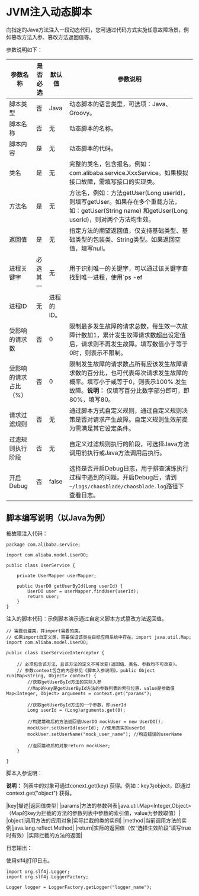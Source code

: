 # JVM注入动态脚本

向指定的Java方法注入一段动态代码，您可通过代码方式实施任意故障场景，例如篡改方法入参、篡改方法返回值等。

参数说明如下：

|参数名称|是否必选|默认值|参数说明|
|----|----|---|----|
|脚本类型|否|Java|动态脚本的语言类型，可选项：Java、Groovy。|
|脚本名称|否|无|动态脚本的名称。|
|脚本内容|是|无|动态脚本的代码。|
|类名|是|无|完整的类名，包含报名。例如：com.alibaba.service.XxxService。如果模拟接口故障，需填写接口的实现类。|
|方法名|是|无|方法名，例如：方法getUser\(Long userId\)，则填写getUser。如果存在多个重载方法，如：getUser\(String name\) 和getUser\(Long userId\)，则对两个方法均生效。|
|返回值|是|无|指定方法的期望返回值，仅支持基础类型、基础类型的包装类、String类型。如果返回空值，填写null。|
|进程关键字|必选其一|无|用于识别唯一的关键字，可以通过该关键字查找到唯一进程，使用`ps -ef | grep <key>`来尝试查找进程，能找到唯一进程则正确。|
|进程ID|无|进程的ID。|
|受影响的请求数|否|0|限制最多发生故障的请求总数，每生效一次故障计数加1，累计发生故障请求数超出设定值后，请求则不再发生故障。填写数值小于等于0时，则表示不限制。|
|受影响的请求占比（%）|否|0|限制发生故障的请求数占所有应该发生故障请求数的百分比，也可代表每次请求发生故障的概率。填写小于或等于0，则表示100% 发生故障。**说明：** 仅填写百分比数字部分即可，即80%，填写80。 |
|请求过滤规则|否|无|通过脚本方式自定义规则，通过自定义规则决策是否对请求产生故障。自定义规则生效前提为需满足其它设定条件。|
|过滤规则执行阶段|否|无|自定义过滤规则执行的阶段，可选择Java方法调用前执行或Java方法调用后执行。|
|开启Debug|否|false|选择是否开启Debug日志，用于排查演练执行过程中遇到的问题。开启Debug后，请到`~/logs/chaosblade/chaosblade.log`路径下查看日志。|

## 脚本编写说明（以Java为例）

被故障注入代码：

```
package com.alibaba.service; 

import com.aliaba.model.UserDO; 

public class UserService {

    private UserMapper userMapper;

    public UserDO getUserById(Long userId) { 
        UserDO user = userMapper.findUser(userId);
        return user;
    } 
}
```

注入的脚本代码：示例脚本演示通过自定义脚本方式篡改方法返回值。

```
// 需要创建类，并import需要的类。
// 如果import自定义类，需要保证该类在目标应用系统中存在。import java.util.Map;
import com.aliaba.model.UserDO;

public class UserServiceInterceptor {

    // 必须包含该方法，且该方法的定义不可改变(返回值、类名、参数均不可改变)。 
    // 参数context包含的内容参⻅《脚本入参说明》。public Object run(Map<String, Object> context) {
        //获取getUserById方法的实际入参 
        //Map的key是getUserById方法的参数列表的索引位置，value是参数值Map<Integer, Object> arguments = context.get("params");

        //获取getUserById方法的一个参数，即userId 
        Long userId = (Long)arguments.get(0);

        //构建篡改后的方法返回值UserDO mockUser = new UserDO(); 
        mockUser.setUserId(userId); //使用真实的userId 
        mockUser.setUserName("mock_user_name"); //构造错误的userName

        //返回篡改后的对象return mockUser;
    }

}
```

脚本入参说明：

**说明：** 列表中的对象可通过conext.get\(key\) 获得。例如：key为object，即通过context.get\("object"\) 获得。

|key|描述|返回值类型|
|params|方法的参数列表|java.util.Map<Integer,Object\>（Map的key为拦截的方法的参数列表中参数的索引值，value为参数取值）|
|object|调用方法的应用对象|实际拦截的类的实例|
|method|当前调用方法的实例|java.lang.reflect.Method|
|return|实际的返回值（仅“选择生效阶段”填写true时有效）|实际拦截的方法的返回|

日志输出：

使用slf4j打印日志。

```
import org.slf4j.Logger;
import org.slf4j.LoggerFactory;

Logger logger = LoggerFactory.getLogger("logger_name");
```

